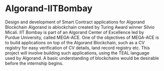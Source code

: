 # Algorand-IITBombay
Design and development of Smart Contract applications for Algorand Blockchain
Algorand is ablockchain created by Turing Award winner Silvio Micali. IIT Bombay is part of an Algorand Center of Excellence led by Purdue University, called MEGA-ACE. One of the objectives of MEGA-ACE is to build applications on top of the Algorand Blockchain, such as a CV registry for easy verification of CV details, land record registry etc. This project will involve building such applications, using the TEAL language used by Algorand. A basic understanding of blockchains would be desirable before the internship begins.
